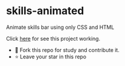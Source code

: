 # skills-animated
Animate skills bar using only CSS and HTML

Click [here](https://dianamartine.github.io/skills-animated/) for see this project working.

- 🤝 Fork this repo for study and contribute it.
- ⭐ Leave your star in this repo
